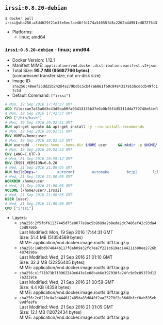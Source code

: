 ## `irssi:0.8.20-debian`

```console
$ docker pull irssi@sha256:a8d4629f21e35e5ecfae46ffd174a54055fd8c2262b4d951ed8727643f0f7e5c
```

-	Platforms:
	-	linux; amd64

### `irssi:0.8.20-debian` - linux; amd64

-	Docker Version: 1.12.1
-	Manifest MIME: `application/vnd.docker.distribution.manifest.v2+json`
-	Total Size: **95.7 MB (95687766 bytes)**  
	(compressed transfer size, not on-disk size)
-	Image ID: `sha256:48eef25dd25b24284a279bd6c5cb47a6861f69c848431791bbcd6d549fc17c5d`
-	Default Command: `["irssi"]`

```dockerfile
# Mon, 19 Sep 2016 17:42:37 GMT
ADD file:cae7a35a0d8c43d5ba00fa03413136b37e0a0bf8f4d5311dda779748e64ef425 in / 
# Mon, 19 Sep 2016 17:42:37 GMT
CMD ["/bin/bash"]
# Mon, 19 Sep 2016 20:02:51 GMT
RUN apt-get update && apt-get install -y --no-install-recommends 		ca-certificates 		libdatetime-perl 		libglib2.0-0 		libwww-perl 		perl 		wget 	&& rm -rf /var/lib/apt/lists/*
# Mon, 19 Sep 2016 20:02:51 GMT
ENV HOME=/home/user
# Mon, 19 Sep 2016 20:02:52 GMT
RUN useradd --create-home --home-dir $HOME user 	&& mkdir -p $HOME/.irssi 	&& chown -R user:user $HOME
# Mon, 19 Sep 2016 20:02:52 GMT
ENV LANG=C.UTF-8
# Wed, 21 Sep 2016 20:59:12 GMT
ENV IRSSI_VERSION=0.8.20
# Wed, 21 Sep 2016 21:00:05 GMT
RUN buildDeps=' 		autoconf 		automake 		bzip2 		libglib2.0-dev 		libncurses-dev 		libperl-dev 		libssl-dev 		libtool 		lynx 		make 		pkg-config 		xz-utils 	' 	&& set -x 	&& apt-get update && apt-get install -y $buildDeps --no-install-recommends 	&& rm -rf /var/lib/apt/lists/* 	&& wget "https://github.com/irssi/irssi/releases/download/${IRSSI_VERSION}/irssi-${IRSSI_VERSION}.tar.xz" -O /tmp/irssi.tar.xz 	&& wget "https://github.com/irssi/irssi/releases/download/${IRSSI_VERSION}/irssi-${IRSSI_VERSION}.tar.xz.asc" -O /tmp/irssi.tar.xz.asc 	&& export GNUPGHOME="$(mktemp -d)" 	&& gpg --keyserver ha.pool.sks-keyservers.net --recv-keys 7EE65E3082A5FB06AC7C368D00CCB587DDBEF0E1 	&& gpg --batch --verify /tmp/irssi.tar.xz.asc /tmp/irssi.tar.xz 	&& rm -r "$GNUPGHOME" /tmp/irssi.tar.xz.asc 	&& mkdir -p /usr/src/irssi 	&& tar -xf /tmp/irssi.tar.xz -C /usr/src/irssi --strip-components 1 	&& rm /tmp/irssi.tar.xz 	&& cd /usr/src/irssi 	&& ./configure 		--enable-true-color 		--with-bot 		--with-proxy 		--with-socks 	&& make -j$(nproc) 	&& make install 	&& rm -rf /usr/src/irssi 	&& apt-get purge -y --auto-remove $buildDeps
# Wed, 21 Sep 2016 21:00:05 GMT
WORKDIR /home/user
# Wed, 21 Sep 2016 21:00:05 GMT
VOLUME [/home/user/.irssi]
# Wed, 21 Sep 2016 21:00:05 GMT
USER [user]
# Wed, 21 Sep 2016 21:00:06 GMT
CMD ["irssi"]
```

-	Layers:
	-	`sha256:2f5fbf61137445d75e8077a9ac5b9b89a2b8eda2dc7486ef42c93da4c5d8760b`  
		Last Modified: Mon, 19 Sep 2016 17:44:31 GMT  
		Size: 51.4 MB (51354569 bytes)  
		MIME: application/vnd.docker.image.rootfs.diff.tar.gzip
	-	`sha256:148bd074844b117f8ab09a32fc7ea7f221c619ac144211b80ee2726b4874290a`  
		Last Modified: Wed, 21 Sep 2016 21:01:10 GMT  
		Size: 32.3 MB (32256405 bytes)  
		MIME: application/vnd.docker.image.rootfs.diff.tar.gzip
	-	`sha256:e1f71073b7f3962249e643e1e08bab6e397930fa24fc9d0c89379d127a3339ce`  
		Last Modified: Wed, 21 Sep 2016 21:00:59 GMT  
		Size: 4.4 KB (4358 bytes)  
		MIME: application/vnd.docker.image.rootfs.diff.tar.gzip
	-	`sha256:2c8220c8a2d444012485da83d840f2aa25278f2e36d8bfcf0ab595eb99dfe8fe`  
		Last Modified: Wed, 21 Sep 2016 21:01:05 GMT  
		Size: 12.1 MB (12072434 bytes)  
		MIME: application/vnd.docker.image.rootfs.diff.tar.gzip
